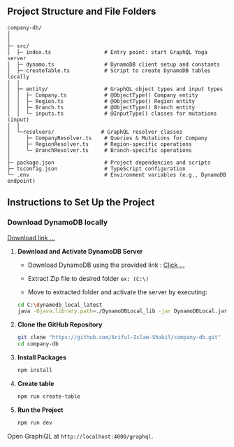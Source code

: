 ## Project Structure and File Folders

```
company-db/
│
│
├─ src/
│  ├─ index.ts                 # Entry point: start GraphQL Yoga server
│  ├─ dynamo.ts                # DynamoDB client setup and constants
│  ├─ createTable.ts           # Script to create DynamoDB tables locally
│  │
│  ├─ entity/                  # GraphQL object types and input types
│  │  ├─ Company.ts            # @ObjectType() Company entity
│  │  ├─ Region.ts             # @ObjectType() Region entity
│  │  ├─ Branch.ts             # @ObjectType() Branch entity
│  │  └─ inputs.ts             # @InputType() classes for mutations (input)
│  │
│  └─resolvers/               # GraphQL resolver classes
│     ├─ CompanyResolver.ts    # Queries & Mutations for Company
│     ├─ RegionResolver.ts     # Region-specific operations
│     └─ BranchResolver.ts     # Branch-specific operations
│ 
├─ package.json                # Project dependencies and scripts
├─ tsconfig.json               # TypeScript configuration
└─ .env                        # Environment variables (e.g., DynamoDB endpoint)

```
## Instructions to Set Up the Project
### Download DynamoDB locally
[Download link ...](https://d1ni2b6xgvw0s0.cloudfront.net/v2.x/dynamodb_local_latest.zip)


1. **Download and Activate DynamoDB Server**  
    - Download DynamoDB using the provided link : [Click ...](https://d1ni2b6xgvw0s0.cloudfront.net/v2.x/dynamodb_local_latest.zip)

    - Extract Zip file to desired folder `ex: (C:\)`
 
    - Move to extracted folder and activate the server by executing:
    ```bash
    cd C:\dynamodb_local_latest
    java -Djava.library.path=./DynamoDBLocal_lib -jar DynamoDBLocal.jar -sharedDb -port 8000
    ```

2. **Clone the GitHub Repository**  
    ```bash
    git clone "https://github.com/Ariful-Islam-Shakil/company-db.git"
    cd company-db
    ```

3. **Install Packages**  
    ```bash
    npm install
    ```
4. **Create table**
    ```bash
    npm run create-table
    ```
4. **Run the Project**  
    ```bash
    npm run dev
    ```
Open GraphiQL at `http://localhost:4000/graphql`.
